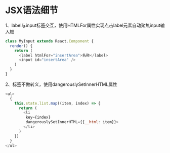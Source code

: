 # JSX语法细节
1、label与input标签交互，使用HTMLFor属性实现点击label元素自动聚焦input输入框
```js
class MyInput extends React.Component {
  render() {
    return (
      <label htmlFor="insertArea">名称</label>
      <input id="insertArea" />
    )
  }
}
```
2、标签不做转义，使用dangerouslySetInnerHTML属性
```js
<ul>
  {
    this.state.list.map((item, index) => {
      return (
        <li
         key={index}
         dangerouslySetInnerHTML={{__html: item}}>
        </li>
      )
    })
  }
</ul>
```